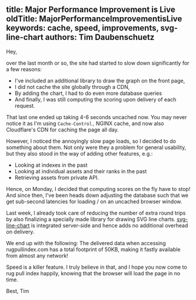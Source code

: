 title: Major Performance Improvement is Live
oldTitle: MajorPerformanceImprovementisLive
keywords: cache, speed, improvements, svg-line-chart
authors: Tim Daubenschuetz
---

Hey,

over the last month or so, the site had started to slow down significantly for
a few reasons:

- I've included an additional library to draw the graph on the front page,
- I did not cache the site globally through a CDN,
- By adding the chart, I had to do even more database queries
- And finally, I was still computing the scoring upon delivery of each request.

That last one ended up taking 4-6 seconds uncached now. You may never notice it
as I'm using `Cache-Control,` NGINX cache, and now also Cloudflare's CDN for
caching the page all day.

However, I noticed the annoyingly slow page loads, so I decided to do something
about them. Not only were they a problem for general usability, but they also
stood in the way of adding other features, e.g.:

- Looking at indexes in the past
- Looking at individual assets and their ranks in the past
- Retrieving assets from private API.

Hence, on Monday, I decided that computing scores on the fly have to stop!
And since then, I've been heads down adjusting the database such that we get
sub-second latencies for loading / on an uncached browser window.

Last week, I already took care of reducing the number of extra round trips by
also finalizing a specially made library for drawing SVG line charts.
[svg-line-chart](https://github.com/TimDaub/svg-line-chart) is integrated
server-side and hence adds no additional overhead on delivery.

We end up with the following: The delivered data when accessing
rugpullindex.com has a total footprint of 50KB, making it fastly available from
almost any network!

Speed is a killer feature. I truly believe in that, and I hope you now come to
rug pull index happily, knowing that the browser will load the page in no time.

Best,
Tim
